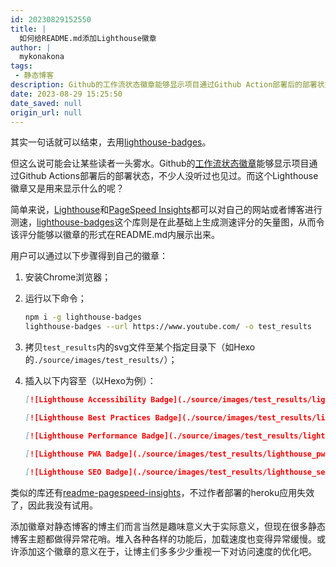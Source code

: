 ```yaml
---
id: 20230829152550
title: |
  如何给README.md添加Lighthouse徽章
author: |
  mykonakona
tags:
 - 静态博客
description: Github的工作流状态徽章能够显示项目通过Github Action部署后的部署状态，不少人没听过也见过。而这个Lighthouse徽章又是用来显示什么的呢？
date: 2023-08-29 15:25:50
date_saved: null
origin_url: null
---
```


其实一句话就可以结束，去用[lighthouse-badges][2]。

<!-- more -->

但这么说可能会让某些读者一头雾水。Github的[工作流状态徽章][1]能够显示项目通过Github Actions部署后的部署状态，不少人没听过也见过。而这个Lighthouse徽章又是用来显示什么的呢？

简单来说，[Lighthouse][3]和[PageSpeed Insights][4]都可以对自己的网站或者博客进行测速，[lighthouse-badges][2]这个库则是在此基础上生成测速评分的矢量图，从而令该评分能够以徽章的形式在README.md内展示出来。

用户可以通过以下步骤得到自己的徽章：

1. 安装Chrome浏览器；
2. 运行以下命令；

   ```bash
   npm i -g lighthouse-badges
   lighthouse-badges --url https://www.youtube.com/ -o test_results
   ```

3. 拷贝`test_results`内的svg文件至某个指定目录下（如Hexo的`./source/images/test_results/`）；
4. 插入以下内容至（以Hexo为例）：

   ```markdown
   [![Lighthouse Accessibility Badge](./source/images/test_results/lighthouse_accessibility.svg)](https://github.com/emazzotta/   lighthouse-badges)
   
   [![Lighthouse Best Practices Badge](./source/images/test_results/lighthouse_best-practices.svg)](https://github.com/   emazzotta/lighthouse-badges)
   
   [![Lighthouse Performance Badge](./source/images/test_results/lighthouse_performance.svg)](https://github.com/emazzotta/   lighthouse-badges)
   
   [![Lighthouse PWA Badge](./source/images/test_results/lighthouse_pwa.svg)](https://github.com/emazzotta/lighthouse-badges)
   
   [![Lighthouse SEO Badge](./source/images/test_results/lighthouse_seo.svg)](https://github.com/emazzotta/lighthouse-badges)
   ```

类似的库还有[readme-pagespeed-insights][5]，不过作者部署的heroku应用失效了，因此我没有试用。

添加徽章对静态博客的博主们而言当然是趣味意义大于实际意义，但现在很多静态博客主题都做得异常花哨。堆入各种各样的功能后，加载速度也变得异常缓慢。或许添加这个徽章的意义在于，让博主们多多少少重视一下对访问速度的优化吧。

[1]: https://docs.github.com/en/actions/monitoring-and-troubleshooting-workflows/adding-a-workflow-status-badge
[2]: https://github.com/emazzotta/lighthouse-badges
[3]: https://developer.chrome.com/docs/lighthouse/overview/
[4]: https://pagespeed.web.dev
[5]: https://github.com/ankurparihar/readme-pagespeed-insights
